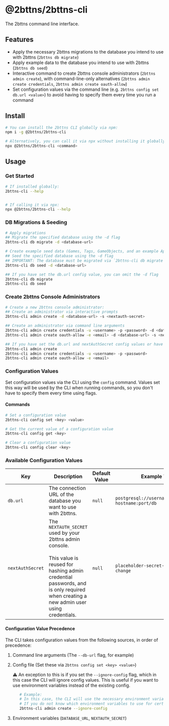 # @2bttns/2bttns-cli

The 2bttns command line interface.

## Features

- Apply the necessary 2bttns migrations to the database you intend to use with 2bttns (`2bttns db migrate`)
- Apply example data to the database you intend to use with 2bttns (`2bttns db seed`)
- Interactive command to create 2bttns console administrators (`2bttns admin create`), with command-line-only alternatives (`2bttns admin create credentials`, `2bttns admin create oauth-allow`)
- Set configuration values via the command line (e.g. `2bttns config set db.url <value>`) to avoid having to specify them every time you run a command

## Install

```sh
# You can install the 2bttns CLI globally via npm:
npm i -g @2bttns/2bttns-cli

# Alternatively, you can call it via npx without installing it globally.
npx @2bttns/2bttns-cli <command>
```

## Usage

### Get Started

```sh
# If installed globally:
2bttns-cli --help


# If calling it via npx:
npx @2bttns/2bttns-cli --help
```

### DB Migrations & Seeding

```sh
# Apply migrations
## Migrate the specified database using the -d flag
2bttns-cli db migrate -d <database-url>

# Create example seed data (Games, Tags, GameObjects, and an example App Secret) in your database
## Seed the specified database using the -d flag
## IMPORTANT: The database must be migrated via `2bttns-cli db migrate` before seeding, or else the seed will fail.
2bttns-cli db seed -d <database-url>

## If you have set the db.url config value, you can omit the -d flag
2bttns-cli db migrate
2bttns-cli db seed
```

### Create 2bttns Console Administrators

```sh
# Create a new 2bttns console administrator:
## Create an administrator via interactive prompts
2bttns-cli admin create -d <database-url> -s <nextauth-secret>

## Create an administrator via command line arguments
2bttns-cli admin create credentials -u <username> -p <password> -d <database-url> -s <nextauth-secret>
2bttns-cli admin create oauth-allow -e <email> -d <database-url> -s <nextauth-secret>

## If you have set the db.url and nextAuthSecret config values or have the proper environment variables set, you can omit the -d and -s flags
2bttns-cli admin create
2bttns-cli admin create credentials -u <username> -p <password>
2bttns-cli admin create oauth-allow -e <email>
```

### Configuration Values

Set configuration values via the CLI using the `config` command. Values set this way will be used by the CLI when running commands, so you don't have to specify them every time using flags.

#### Commands

```sh
# Set a configuration value
2bttns-cli config set <key> <value>

# Get the current value of a configuration value
2bttns-cli config get <key>

# Clear a configuration value
2bttns-cli config clear <key>
```

### Available Configuration Values

| Key              | Description                                                                                                                                                                                             | Default Value | Example Value                                        | Flag(s)          | Environment Variable |
| ---------------- | ------------------------------------------------------------------------------------------------------------------------------------------------------------------------------------------------------- | ------------- | ---------------------------------------------------- | ---------------- | -------------------- |
| `db.url`         | The connection URL of the database you want to use with 2bttns.                                                                                                                                         | `null`        | `postgresql://username:password@db-hostname:port/db` | `-d`, `--db-url` | `DATABASE_URL`       |
| `nextAuthSecret` | The `NEXTAUTH_SECRET` used by your 2bttns admin console. <br/><br/> This value is reused for hashing admin credential passwords, and is only required when creating a new admin user using credentials. | `null`        | `placeholder-secret-remember-to-change`              | `-s`, `--secret` | `NEXTAUTH_SECRET`    |

#### Configuration Value Precedence

The CLI takes configuration values from the following sources, in order of precedence:

1. Command line arguments (The `--db-url` flag, for example)
2. Config file (Set these via `2bttns config set <key> <value>`)

   ⚠️ An exception to this is if you set the `--ignore-config` flag, which in this case the CLI will ignore config values. This is useful if you want to use environment variables instead of the existing config.

   ```sh
      # Example:
      # In this case, the CLI will use the necessary environment variables (DATABASE_URL, NEXTAUTH_SECRET) instead of the config file (if they exist)
      # If you do not know which environment variables to use for certain commands, the command will warn you if you are missing any.
      2bttns-cli admin create --ignore-config
   ```

3. Environment variables (`DATABASE_URL`, `NEXTAUTH_SECRET`)
